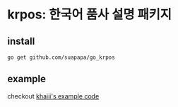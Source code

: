 # krpos: 한국어 품사 설명 패키지

## install

    go get github.com/suapapa/go_krpos

## example

checkout [khaiii's example code](https://github.com/suapapa/khaiii-api/blob/master/_example/main.go)
